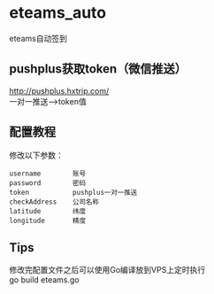 # eteams_auto
eteams自动签到

## pushplus获取token（微信推送）
http://pushplus.hxtrip.com/  
一对一推送-->token值

## 配置教程
修改以下参数：
```
username        账号
password        密码
token           pushplus一对一推送
checkAddress    公司名称
latitude        纬度
longitude       精度
```

## Tips
修改完配置文件之后可以使用Go编译放到VPS上定时执行  
go build eteams.go
